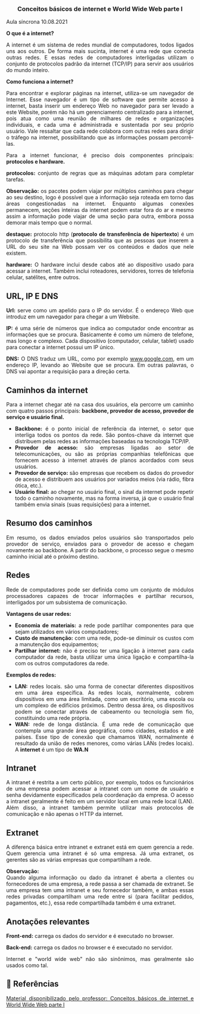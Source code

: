 ### <center> Conceitos básicos de internet e World Wide Web parte I
 
Aula síncrona 10.08.2021
<br>
<div align="justify">

**O que é a internet?** 

A internet é um sistema de redes mundial de computadores, todos ligados uns aos outros. De forma mais sucinta, internet é uma rede que conecta outras redes. E essas redes de computadores interligadas utilizam o conjunto de protocolos padrão da internet (TCP/IP) para servir aos usuários do mundo inteiro.
 
**Como funciona a internet?** 

Para encontrar e explorar páginas na internet, utiliza-se um navegador de Internet. Esse navegador é um tipo de software que permite acesso à internet, basta inserir um endereço Web no navegador para ser levado a este Website, porém não há um gerenciamento centralizado para a internet, pois atua como uma reunião de milhares de redes e organizações individuais, e cada uma é administrada e sustentada por seu próprio usuário. Vale ressaltar que cada rede colabora com outras redes para dirigir o tráfego na internet, possibilitando que as informações possam percorrê-las.

Para a internet funcionar, é preciso dois componentes principais: **protocolos e hardware.**

**protocolos:** conjunto de regras que as máquinas adotam para completar tarefas.

**Observação:** os pacotes podem viajar por múltiplos caminhos para chegar ao seu destino, logo é possível que a informação seja roteada em torno das áreas congestionadas na internet. Enquanto algumas conexões permanecem, seções inteiras da internet podem estar fora do ar e mesmo assim a informação pode viajar de uma seção para outra, embora possa demorar mais tempo que o normal.

**destaque:** protocolo http (**protocolo de transferência de hipertexto**) é um protocolo de transferência que possibilita que as pessoas que inserem a URL do seu site na Web possam ver os conteúdos e dados que nele existem.

**hardware:** O hardware inclui desde cabos até ao dispositivo usado para acessar a internet. Também inclui roteadores, servidores, torres de telefonia celular, satélites, entre outros.



## URL, IP E DNS

**Url:** serve como um apelido para o IP do servidor. É o endereço Web que introduz em um navegador para chegar a
um Website.

**IP:** é uma série de números que indica ao computador onde encontrar as informações que se procura. Basicamente é como um número de telefone, mas longo e complexo. Cada dispositivo (computador, celular, tablet) usado para conectar a internet possui um IP único. 

**DNS:** O DNS traduz um URL, como por exemplo www.google.com, em um endereço IP, levando ao Website que se procura. Em outras palavras, o DNS vai apontar a requisição para a direção certa.

## Caminhos da internet

Para a internet chegar até na casa dos usuários, ela percorre um caminho com quatro passos principais: **backbone, provedor de acesso, provedor de serviço e usuário final.**

* **Backbone:** é o ponto inicial de referência da internet, o setor que interliga todos os pontos da rede. São pontos-chave da internet que distribuem pelas redes as informações baseadas na tecnologia TCP/IP.
* **Provedor de acesso:** são empresas ligadas ao setor de telecomunicações, ou são as próprias companhias telefônicas que fornecem acesso à internet através de planos acordados com seus usuários.
* **Provedor de serviço:** são empresas que recebem os dados do provedor de acesso e distribuem aos usuários por variados meios (via rádio, fibra ótica, etc.).
* **Usuário final:** ao chegar no usuário final, o sinal da internet pode repetir todo o caminho novamente, mas na forma inversa, já que o usuário final também envia sinais (suas requisições) para a
internet.

## Resumo dos caminhos

Em resumo, os dados enviados pelos usuários são transportados pelo provedor de serviço, enviados para o provedor de acesso e chegam novamente ao backbone. A partir do backbone, o processo segue o mesmo caminho inicial até o próximo destino.

## Redes 

Rede de computadores pode ser definida como um conjunto de módulos processadores capazes de trocar informações e partilhar recursos, interligados por um subsistema de comunicação.

**Vantagens de usar redes:**

* **Economia de materiais:** a rede pode partilhar componentes para que sejam utilizados em vários computadores;
* **Custo de manutenção:** com uma rede, pode-se diminuir os custos com a manutenção dos equipamentos;
* **Partilhar internet:** não é preciso ter uma ligação à internet para cada computador da rede, basta utilizar uma única ligação e compartilha-la com os outros computadores da rede.

**Exemplos de redes:** 

* **LAN:** redes locais. são uma forma de conectar diferentes dispositivos em uma área específica. As redes locais, normalmente, cobrem dispositivos em uma área limitada, como um escritório, uma escola ou um complexo de edifícios próximos. Dentro dessa área, os dispositivos podem se conectar através de cabeamento ou tecnologia sem fio, constituindo uma rede própria. 
* **WAN:**  rede de longa distância. É uma rede de comunicação que contempla uma grande área geográfica, como cidades, estados e até países. Esse tipo de conexão que chamamos WAN, normalmente é resultado da união de redes menores, como várias LANs (redes locais). A **internet** é um tipo de **WA.N**

## Intranet

A intranet é restrita a um certo público, por exemplo, todos os funcionários de uma empresa podem acessar a intranet com um nome de usuário e senha devidamente especificados pela coordenação da empresa. O acesso a intranet geralmente é feito em um servidor local em uma rede local (LAN). Além disso, a intranet também permite utilizar mais protocolos de comunicação e não apenas o HTTP da internet.

## Extranet

A diferença básica entre intranet e extranet está em quem gerencia a rede. Quem gerencia uma intranet é só uma empresa. Já uma extranet, os gerentes são as várias empresas que compartilham a rede.

**Observação:**  
Quando alguma informação ou dado da intranet é aberta a clientes ou fornecedores de uma empresa, a rede passa a ser chamada de extranet. Se uma empresa tem uma intranet e seu fornecedor também, e ambas essas redes privadas compartilham uma rede entre si (para facilitar pedidos, pagamentos, etc.), essa rede compartilhada também é uma extranet.

## Anotações relevantes

**Front-end:** carrega os dados do servidor e é executado no browser.

**Back-end:** carrega os dados no browser e é executado no servidor.

Internet e "world wide web" não são sinônimos, mas geralmente são usados como tal.


## 📌 Referências

[Material disponibilizado pelo professor: Conceitos básicos de internet e World Wide Web parte I](https://classroom.google.com/u/0/c/MzczNTg4NTgyNDY2/m/Mzc3NzUyODA5Mjg1/details)